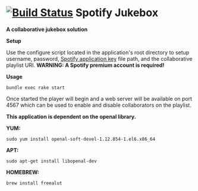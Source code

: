 [![Build Status](https://travis-ci.org/ike18t/spotify_jukebox.png?branch=master)](https://travis-ci.org/ike18t/spotify_jukebox)
Spotify Jukebox
===============
**A collaborative jukebox solution**


**Setup**

Use the configure script located in the application's root directory to setup username, password, [Spotify application key](https://developer.spotify.com/technologies/libspotify/#application-keys) file path, and the collaborative playlist URI.
**WARNING: A Spotify premium account is required!**

**Usage**

```bundle exec rake start```

Once started the player will begin and a web server will be available on port 4567 which can be used to enable and disable collaborators on the playlist.


**This application is dependent on the openal library.**

**YUM:**
```
sudo yum install openal-soft-devel-1.12.854-1.el6.x86_64
```

**APT:**
```
sudo apt-get install libopenal-dev
```

**HOMEBREW:** 
```
brew install freealut
```
